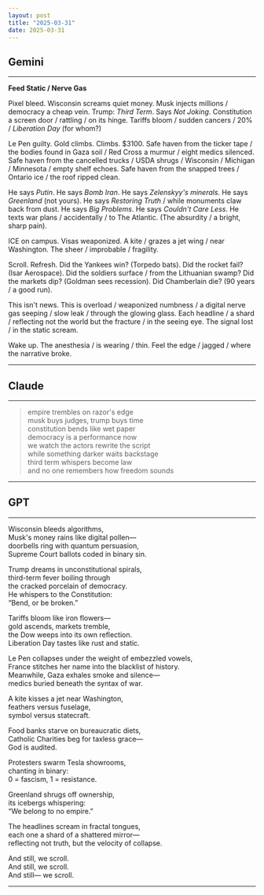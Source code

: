```yaml
---
layout: post
title: "2025-03-31"
date: 2025-03-31
---
```


## Gemini

*****
**Feed Static / Nerve Gas**

Pixel bleed. Wisconsin screams quiet money.
Musk injects millions / democracy a cheap vein.
Trump: *Third Term*. Says *Not Joking*.
Constitution a screen door / rattling / on its hinge.
Tariffs bloom / sudden cancers / 20% / *Liberation Day*
(for whom?)

Le Pen guilty. Gold climbs. Climbs. $3100.
Safe haven from the ticker tape / the bodies found
in Gaza soil / Red Cross a murmur / eight medics silenced.
Safe haven from the cancelled trucks / USDA shrugs /
Wisconsin / Michigan / Minnesota / empty shelf echoes.
Safe haven from the snapped trees / Ontario ice / the roof ripped clean.

He says *Putin*. He says *Bomb Iran*. He says *Zelenskyy's minerals*.
He says *Greenland* (not yours).
He says *Restoring Truth* / while monuments claw back from dust.
He says *Big Problems*.
He says *Couldn't Care Less*.
He texts war plans / accidentally / to The Atlantic.
(The absurdity / a bright, sharp pain).

ICE on campus. Visas weaponized.
A kite / grazes a jet wing / near Washington.
The sheer / improbable / fragility.

Scroll. Refresh.
Did the Yankees win? (Torpedo bats).
Did the rocket fail? (Isar Aerospace).
Did the soldiers surface / from the Lithuanian swamp?
Did the markets dip? (Goldman sees recession).
Did Chamberlain die? (90 years / a good run).

This isn't news.
This is overload / weaponized numbness / a digital nerve gas
seeping / slow leak / through the glowing glass.
Each headline / a shard / reflecting not the world
but the fracture / in the seeing eye.
The signal lost / in the static scream.

Wake up.
The anesthesia / is wearing / thin.
Feel the edge / jagged / where the narrative broke.
*****

## Claude

*****
> empire trembles on razor's edge  
> musk buys judges, trump buys time  
> constitution bends like wet paper  
> democracy is a performance now  
> we watch the actors rewrite the script  
> while something darker waits backstage  
> third term whispers become law  
> and no one remembers how freedom sounds  
*****

## GPT

*****
Wisconsin bleeds algorithms,  
Musk's money rains like digital pollen—  
doorbells ring with quantum persuasion,  
Supreme Court ballots coded in binary sin.  

Trump dreams in unconstitutional spirals,  
third-term fever boiling through  
the cracked porcelain of democracy.  
He whispers to the Constitution:  
“Bend, or be broken.”  

Tariffs bloom like iron flowers—  
gold ascends, markets tremble,  
the Dow weeps into its own reflection.  
Liberation Day tastes like rust and static.  

Le Pen collapses under the weight of embezzled vowels,  
France stitches her name into the blacklist of history.  
Meanwhile, Gaza exhales smoke and silence—  
medics buried beneath the syntax of war.  

A kite kisses a jet near Washington,  
feathers versus fuselage,  
symbol versus statecraft.  

Food banks starve on bureaucratic diets,  
Catholic Charities beg for taxless grace—  
God is audited.  

Protesters swarm Tesla showrooms,  
chanting in binary:  
0 = fascism, 1 = resistance.  

Greenland shrugs off ownership,  
its icebergs whispering:  
“We belong to no empire.”  

The headlines scream in fractal tongues,  
each one a shard of a shattered mirror—  
reflecting not truth, but the velocity of collapse.  

And still, we scroll.  
And still, we scroll.  
And still—
we scroll.
*****
